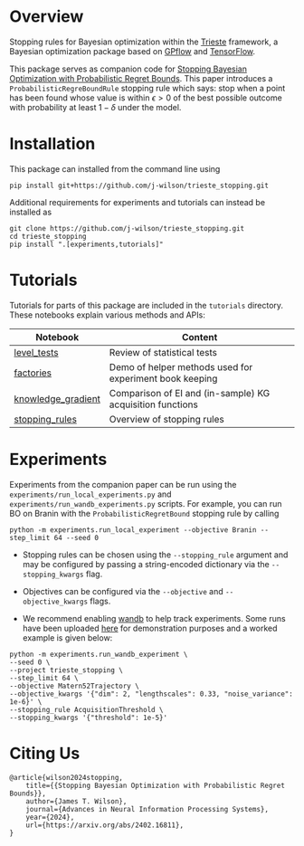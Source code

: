 # Overview
Stopping rules for Bayesian optimization within the [Trieste](https://github.com/secondmind-labs/trieste/tree/develop/trieste) framework, a Bayesian optimization package based on [GPflow](https://github.com/GPflow/GPflow/tree/develop/gpflow) and [TensorFlow](https://github.com/tensorflow/tensorflow). 

This package serves as companion code for [Stopping Bayesian Optimization with Probabilistic Regret Bounds](http://arxiv.org/abs/2402.16811). This paper introduces a `ProbabilisticRegreBoundRule` stopping rule which says: stop when a point has been found whose value is within $\epsilon>0$ of the best possible outcome with probability at least $1 - \delta$ under the model.


# Installation
This package can installed from the command line using
```
pip install git+https://github.com/j-wilson/trieste_stopping.git
```
Additional requirements for experiments and tutorials can instead be installed as
```
git clone https://github.com/j-wilson/trieste_stopping.git
cd trieste_stopping
pip install ".[experiments,tutorials]"
```


# Tutorials
Tutorials for parts of this package are included in the `tutorials` directory. These notebooks explain various methods and APIs:


| Notebook                                                                                                        | Content                                                   |
|-----------------------------------------------------------------------------------------------------------------|-----------------------------------------------------------|
| [level_tests](https://github.com/j-wilson/trieste_stopping/blob/main/tutorials/level_tests.ipynb)               | Review of statistical tests                               |
| [factories](https://github.com/j-wilson/trieste_stopping/blob/main/tutorials/factories.ipynb)                   | Demo of helper methods used for experiment book keeping   |
| [knowledge_gradient](https://github.com/j-wilson/trieste_stopping/blob/main/tutorials/knowledge_gradient.ipynb) | Comparison of EI and (in-sample) KG acquisition functions | 
| [stopping_rules](https://github.com/j-wilson/trieste_stopping/blob/main/tutorials/stopping_rules.ipynb)         | Overview of stopping rules                                |


# Experiments
Experiments from the companion paper can be run using the `experiments/run_local_experiments.py` and `experiments/run_wandb_experiments.py` scripts. For example, you can run BO on Branin with the `ProbabilisticRegretBound` stopping rule by calling
```commandline
python -m experiments.run_local_experiment --objective Branin --step_limit 64 --seed 0
```
- Stopping rules can be chosen using the `--stopping_rule` argument and may be configured by passing a string-encoded dictionary via the `--stopping_kwargs` flag. 

- Objectives can be configured via the `--objective` and `--objective_kwargs` flags. 

- We recommend enabling [wandb](https://wandb.ai) to help track experiments. Some runs have been uploaded [here](https://wandb.ai/jtwilson/trieste_stopping/workspace?workspace=user-jtwilson) for demonstration purposes and a worked example is given below:
```commandline
python -m experiments.run_wandb_experiment \
--seed 0 \
--project trieste_stopping \
--step_limit 64 \
--objective Matern52Trajectory \
--objective_kwargs '{"dim": 2, "lengthscales": 0.33, "noise_variance": 1e-6}' \
--stopping_rule AcquisitionThreshold \
--stopping_kwargs '{"threshold": 1e-5}' 
```


# Citing Us
```
@article{wilson2024stopping,
    title={{Stopping Bayesian Optimization with Probabilistic Regret Bounds}}, 
    author={James T. Wilson},
    journal={Advances in Neural Information Processing Systems},
    year={2024},
    url={https://arxiv.org/abs/2402.16811},
}
```

